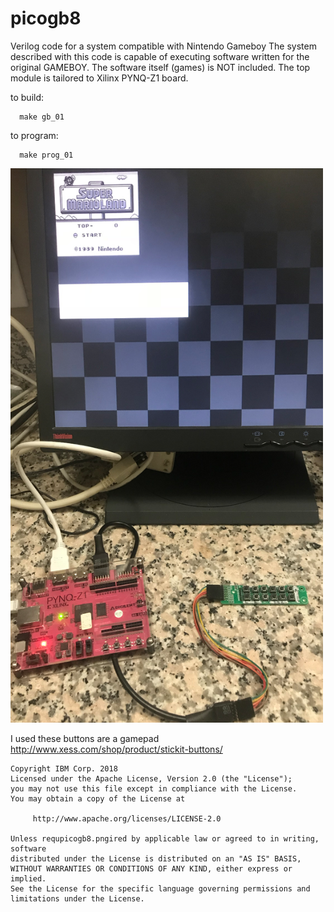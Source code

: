 # picogb8
Verilog code for a system compatible with Nintendo Gameboy
The system described with this code is capable of executing software written for the original GAMEBOY. The software itself (games) is NOT included.
The top module is tailored to Xilinx PYNQ-Z1 board.

to build:
```
  make gb_01
```
to program:

```
  make prog_01
```

<img src="pynq.png" width="500"></img>

I used these buttons are a gamepad http://www.xess.com/shop/product/stickit-buttons/

```
Copyright IBM Corp. 2018
Licensed under the Apache License, Version 2.0 (the "License");
you may not use this file except in compliance with the License.
You may obtain a copy of the License at

     http://www.apache.org/licenses/LICENSE-2.0

Unless requpicogb8.pngired by applicable law or agreed to in writing, software
distributed under the License is distributed on an "AS IS" BASIS,
WITHOUT WARRANTIES OR CONDITIONS OF ANY KIND, either express or implied.
See the License for the specific language governing permissions and
limitations under the License.
```
